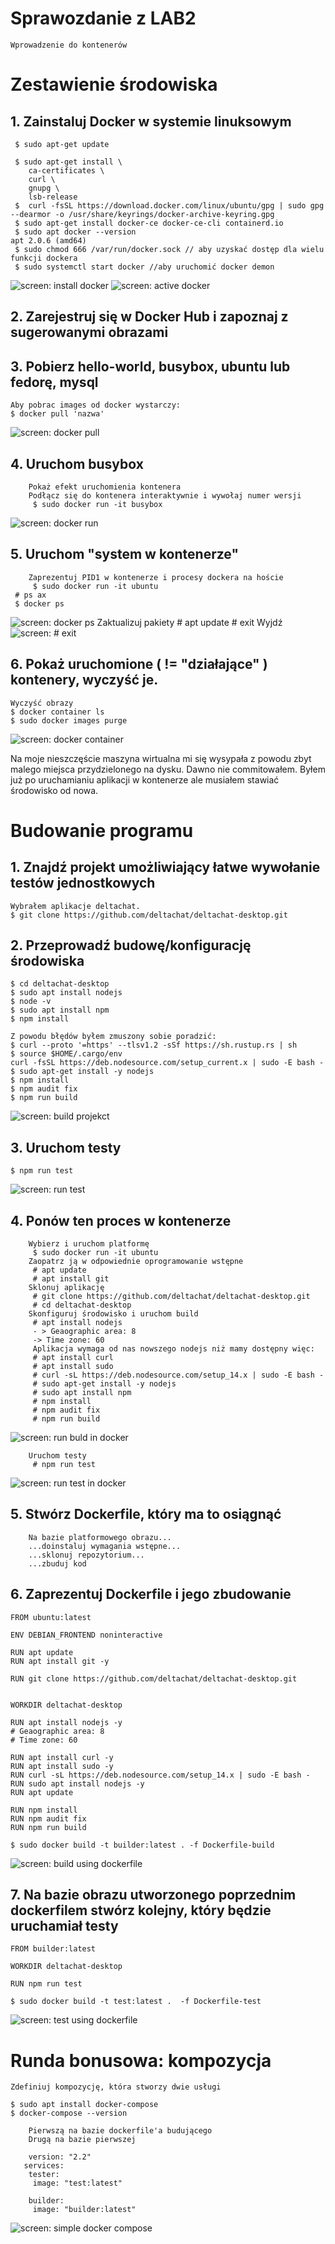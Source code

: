 # **Sprawozdanie z LAB2**

	Wprowadzenie do kontenerów

# Zestawienie środowiska

## 1. Zainstaluj Docker w systemie linuksowym

	 $ sudo apt-get update

	 $ sudo apt-get install \
	    ca-certificates \
	    curl \
	    gnupg \
	    lsb-release
	 $  curl -fsSL https://download.docker.com/linux/ubuntu/gpg | sudo gpg --dearmor -o /usr/share/keyrings/docker-archive-keyring.gpg
	 $ sudo apt-get install docker-ce docker-ce-cli containerd.io
	 $ sudo apt docker --version
	apt 2.0.6 (amd64)
	 $ sudo chmod 666 /var/run/docker.sock // aby uzyskać dostęp dla wielu funkcji dockera
	 $ sudo systemctl start docker //aby uruchomić docker demon
![screen: install docker](screenshots/1.png)
![screen: active docker](screenshots/7.png)

## 2. Zarejestruj się w Docker Hub i zapoznaj z sugerowanymi obrazami
## 3. Pobierz hello-world, busybox, ubuntu lub fedorę, mysql

	Aby pobrac images od docker wystarczy:
	$ docker pull 'nazwa'
![screen: docker pull](screenshots/2.png)

## 4. Uruchom busybox
        Pokaż efekt uruchomienia kontenera
        Podłącz się do kontenera interaktywnie i wywołaj numer wersji
    	 $ sudo docker run -it busybox
![screen: docker run](screenshots/3.png)
        
## 5. Uruchom "system w kontenerze"
        Zaprezentuj PID1 w kontenerze i procesy dockera na hoście
     	 $ sudo docker run -it ubuntu
  	 # ps ax
  	 $ docker ps
![screen: docker ps](screenshots/4.png)
        Zaktualizuj pakiety
   	 # apt update
   	 # exit
        Wyjdź
 ![screen: # exit](screenshots/5.png) 
       
## 6. Pokaż uruchomione ( != "działające" ) kontenery, wyczyść je.
    Wyczyść obrazy
    $ docker container ls
    $ sudo docker images purge
![screen: docker container](screenshots/6.png)

Na moje nieszczęście maszyna wirtualna mi się wysypała z powodu zbyt malego miejsca przydzielonego na dysku. Dawno nie commitowałem. Byłem już po uruchamianiu aplikacji w kontenerze ale musiałem stawiać środowisko od nowa.

# Budowanie programu

## 1. Znajdź projekt umożliwiający łatwe wywołanie testów jednostkowych
	Wybrałem aplikacje deltachat.
	$ git clone https://github.com/deltachat/deltachat-desktop.git

## 2. Przeprowadź budowę/konfigurację środowiska
	$ cd deltachat-desktop
	$ sudo apt install nodejs
	$ node -v
	$ sudo apt install npm
	$ npm install
	
	Z powodu błędów byłem zmuszony sobie poradzić:
	$ curl --proto '=https' --tlsv1.2 -sSf https://sh.rustup.rs | sh
	$ source $HOME/.cargo/env
	curl -fsSL https://deb.nodesource.com/setup_current.x | sudo -E bash -
	$ sudo apt-get install -y nodejs
	$ npm install
	$ npm audit fix
	$ npm run build
	
![screen: build projekct](screenshots/8.png)	
## 3. Uruchom testy

	$ npm run test
![screen: run test](screenshots/9.png)
## 4. Ponów ten proces w kontenerze
        Wybierz i uruchom platformę
     	 $ sudo docker run -it ubuntu
        Zaopatrz ją w odpowiednie oprogramowanie wstępne
     	 # apt update
     	 # apt install git
        Sklonuj aplikację
      	 # git clone https://github.com/deltachat/deltachat-desktop.git
      	 # cd deltachat-desktop
        Skonfiguruj środowisko i uruchom build
     	 # apt install nodejs
     	 - > Geaographic area: 8
     	 -> Time zone: 60
     	 Aplikacja wymaga od nas nowszego nodejs niż mamy dostępny więc:
     	 # apt install curl
     	 # apt install sudo
     	 # curl -sL https://deb.nodesource.com/setup_14.x | sudo -E bash -
     	 # sudo apt-get install -y nodejs
     	 # sudo apt install npm
     	 # npm install
     	 # npm audit fix
     	 # npm run build
![screen: run buld in docker](screenshots/10.png)
  	 
        Uruchom testy
    	 # npm run test
![screen: run test in docker](screenshots/11.png)

## 5. Stwórz Dockerfile, który ma to osiągnąć
        Na bazie platformowego obrazu...
        ...doinstaluj wymagania wstępne...
        ...sklonuj repozytorium...
        ...zbuduj kod
## 6. Zaprezentuj Dockerfile i jego zbudowanie

	FROM ubuntu:latest

	ENV DEBIAN_FRONTEND noninteractive

	RUN apt update
	RUN apt install git -y 

	RUN git clone https://github.com/deltachat/deltachat-desktop.git


	WORKDIR deltachat-desktop
	   
	RUN apt install nodejs -y
	# Geaographic area: 8
	# Time zone: 60
	   
	RUN apt install curl -y
	RUN apt install sudo -y
	RUN curl -sL https://deb.nodesource.com/setup_14.x | sudo -E bash -
	RUN sudo apt install nodejs -y
	RUN apt update

	RUN npm install
	RUN npm audit fix
	RUN npm run build	
	
	$ sudo docker build -t builder:latest . -f Dockerfile-build
![screen: build using dockerfile](screenshots/12.png)	

	
## 7. Na bazie obrazu utworzonego poprzednim dockerfilem stwórz kolejny, który będzie uruchamiał testy


	FROM builder:latest

	WORKDIR deltachat-desktop

	RUN npm run test
	
	$ sudo docker build -t test:latest .  -f Dockerfile-test 
	
![screen: test using dockerfile](screenshots/13.png)
	
# Runda bonusowa: kompozycja

    Zdefiniuj kompozycję, która stworzy dwie usługi
    
    $ sudo apt install docker-compose
    $ docker-compose --version
    
        Pierwszą na bazie dockerfile'a budującego
        Drugą na bazie pierwszej
        
    	version: "2.2"
	   services:
 	 	tester:
   		 image: "test:latest"

  		builder:
  		 image: "builder:latest"
  		 
![screen: simple docker compose](screenshots/14.png) 
 


